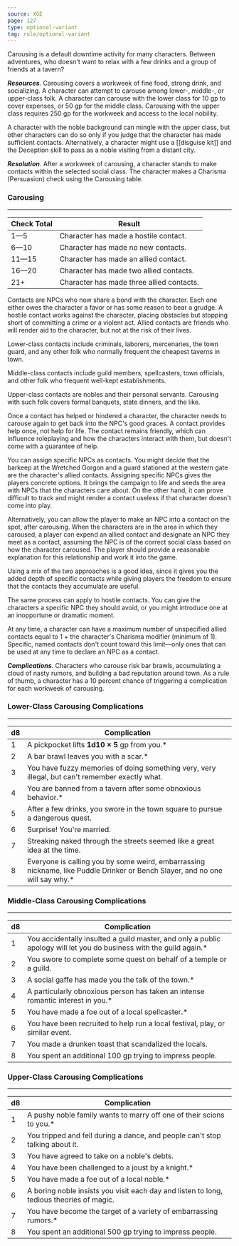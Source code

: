 ```yaml
---
source: XGE
page: 127
type: optional-variant
tag: rule/optional-variant
---
```


Carousing is a default downtime activity for many characters. Between adventures, who doesn't want to relax with a few drinks and a group of friends at a tavern?

**_Resources_**. Carousing covers a workweek of fine food, strong drink, and socializing. A character can attempt to carouse among lower-, middle-, or upper-class folk. A character can carouse with the lower class for 10 gp to cover expenses, or 50 gp for the middle class. Carousing with the upper class requires 250 gp for the workweek and access to the local nobility.

A character with the noble background can mingle with the upper class, but other characters can do so only if you judge that the character has made sufficient contacts. Alternatively, a character might use a [[disguise kit]] and the Deception skill to pass as a noble visiting from a distant city.

**_Resolution_**. After a workweek of carousing, a character stands to make contacts within the selected social class. The character makes a Charisma (Persuasion) check using the Carousing table.

### Carousing
---
|Check Total|Result|
|---|-----------|
|1—5|Character has made a hostile contact.|
|6—10|Character has made no new contacts.|
|11—15|Character has made an allied contact.|
|16—20|Character has made two allied contacts.|
|21+|Character has made three allied contacts.|

Contacts are NPCs who now share a bond with the character. Each one either owes the character a favor or has some reason to bear a grudge. A hostile contact works against the character, placing obstacles but stopping short of committing a crime or a violent act. Allied contacts are friends who will render aid to the character, but not at the risk of their lives.

Lower-class contacts include criminals, laborers, mercenaries, the town guard, and any other folk who normally frequent the cheapest taverns in town.

Middle-class contacts include guild members, spellcasters, town officials, and other folk who frequent well-kept establishments.

Upper-class contacts are nobles and their personal servants. Carousing with such folk covers formal banquets, state dinners, and the like.

Once a contact has helped or hindered a character, the character needs to carouse again to get back into the NPC's good graces. A contact provides help once, not help for life. The contact remains friendly, which can influence roleplaying and how the characters interact with them, but doesn't come with a guarantee of help.

You can assign specific NPCs as contacts. You might decide that the barkeep at the Wretched Gorgon and a guard stationed at the western gate are the character's allied contacts. Assigning specific NPCs gives the players concrete options. It brings the campaign to life and seeds the area with NPCs that the characters care about. On the other hand, it can prove difficult to track and might render a contact useless if that character doesn't come into play.

Alternatively, you can allow the player to make an NPC into a contact on the spot, after carousing. When the characters are in the area in which they caroused, a player can expend an allied contact and designate an NPC they meet as a contact, assuming the NPC is of the correct social class based on how the character caroused. The player should provide a reasonable explanation for this relationship and work it into the game.

Using a mix of the two approaches is a good idea, since it gives you the added depth of specific contacts while giving players the freedom to ensure that the contacts they accumulate are useful.

The same process can apply to hostile contacts. You can give the characters a specific NPC they should avoid, or you might introduce one at an inopportune or dramatic moment.

At any time, a character can have a maximum number of unspecified allied contacts equal to 1 + the character's Charisma modifier (minimum of 1). Specific, named contacts don't count toward this limit—only ones that can be used at any time to declare an NPC as a contact.

**_Complications_**. Characters who carouse risk bar brawls, accumulating a cloud of nasty rumors, and building a bad reputation around town. As a rule of thumb, a character has a 10 percent chance of triggering a complication for each workweek of carousing.

### Lower-Class Carousing Complications
---
|d8|Complication|
|---|-----------|
|1|A pickpocket lifts **1d10 × 5** gp from you.*|
|2|A bar brawl leaves you with a scar.*|
|3|You have fuzzy memories of doing something very, very illegal, but can't remember exactly what.|
|4|You are banned from a tavern after some obnoxious behavior.*|
|5|After a few drinks, you swore in the town square to pursue a dangerous quest.|
|6|Surprise! You're married.|
|7|Streaking naked through the streets seemed like a great idea at the time.|
|8|Everyone is calling you by some weird, embarrassing nickname, like Puddle Drinker or Bench Slayer, and no one will say why.*|

### Middle-Class Carousing Complications
---
|d8|Complication|
|---|-----------|
|1|You accidentally insulted a guild master, and only a public apology will let you do business with the guild again.*|
|2|You swore to complete some quest on behalf of a temple or a guild.|
|3|A social gaffe has made you the talk of the town.*|
|4|A particularly obnoxious person has taken an intense romantic interest in you.*|
|5|You have made a foe out of a local spellcaster.*|
|6|You have been recruited to help run a local festival, play, or similar event.|
|7|You made a drunken toast that scandalized the locals.|
|8|You spent an additional 100 gp trying to impress people.|

### Upper-Class Carousing Complications
---
|d8|Complication|
|---|-----------|
|1|A pushy noble family wants to marry off one of their scions to you.*|
|2|You tripped and fell during a dance, and people can't stop talking about it.|
|3|You have agreed to take on a noble's debts.|
|4|You have been challenged to a joust by a knight.*|
|5|You have made a foe out of a local noble.*|
|6|A boring noble insists you visit each day and listen to long, tedious theories of magic.|
|7|You have become the target of a variety of embarrassing rumors.*|
|8|You spent an additional 500 gp trying to impress people.|


